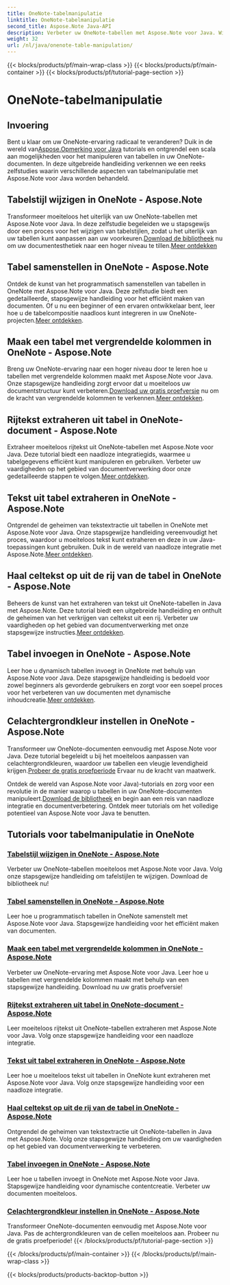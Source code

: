 ```yaml
---
title: OneNote-tabelmanipulatie
linktitle: OneNote-tabelmanipulatie
second_title: Aspose.Note Java-API
description: Verbeter uw OneNote-tabellen met Aspose.Note voor Java. Wijzig stijlen, stel tabellen samen, extraheer tekst naadloos. Download de bibliotheek voor een vlotte documentcreatie.
weight: 32
url: /nl/java/onenote-table-manipulation/
---
```


{{< blocks/products/pf/main-wrap-class >}}
{{< blocks/products/pf/main-container >}}
{{< blocks/products/pf/tutorial-page-section >}}

# OneNote-tabelmanipulatie



## Invoering

 Bent u klaar om uw OneNote-ervaring radicaal te veranderen? Duik in de wereld van[Aspose.Opmerking voor Java](https://www.aspose.com/products/note/java) tutorials en ontgrendel een scala aan mogelijkheden voor het manipuleren van tabellen in uw OneNote-documenten. In deze uitgebreide handleiding verkennen we een reeks zelfstudies waarin verschillende aspecten van tabelmanipulatie met Aspose.Note voor Java worden behandeld.

## Tabelstijl wijzigen in OneNote - Aspose.Note
 Transformeer moeiteloos het uiterlijk van uw OneNote-tabellen met Aspose.Note voor Java. In deze zelfstudie begeleiden we u stapsgewijs door een proces voor het wijzigen van tabelstijlen, zodat u het uiterlijk van uw tabellen kunt aanpassen aan uw voorkeuren.[Download de bibliotheek](https://releases.aspose.com/downloads/note/java) nu om uw documentesthetiek naar een hoger niveau te tillen.[Meer ontdekken](./change-table-style/)

## Tabel samenstellen in OneNote - Aspose.Note
Ontdek de kunst van het programmatisch samenstellen van tabellen in OneNote met Aspose.Note voor Java. Deze zelfstudie biedt een gedetailleerde, stapsgewijze handleiding voor het efficiënt maken van documenten. Of u nu een beginner of een ervaren ontwikkelaar bent, leer hoe u de tabelcompositie naadloos kunt integreren in uw OneNote-projecten.[Meer ontdekken](./compose-table/).

## Maak een tabel met vergrendelde kolommen in OneNote - Aspose.Note
 Breng uw OneNote-ervaring naar een hoger niveau door te leren hoe u tabellen met vergrendelde kolommen maakt met Aspose.Note voor Java. Onze stapsgewijze handleiding zorgt ervoor dat u moeiteloos uw documentstructuur kunt verbeteren.[Download uw gratis proefversie](https://www.aspose.com/downloads/note/java) nu om de kracht van vergrendelde kolommen te verkennen.[Meer ontdekken](./create-table-with-locked-columns/).

## Rijtekst extraheren uit tabel in OneNote-document - Aspose.Note
Extraheer moeiteloos rijtekst uit OneNote-tabellen met Aspose.Note voor Java. Deze tutorial biedt een naadloze integratiegids, waarmee u tabelgegevens efficiënt kunt manipuleren en gebruiken. Verbeter uw vaardigheden op het gebied van documentverwerking door onze gedetailleerde stappen te volgen.[Meer ontdekken](./extract-row-text-from-table/).

## Tekst uit tabel extraheren in OneNote - Aspose.Note
 Ontgrendel de geheimen van tekstextractie uit tabellen in OneNote met Aspose.Note voor Java. Onze stapsgewijze handleiding vereenvoudigt het proces, waardoor u moeiteloos tekst kunt extraheren en deze in uw Java-toepassingen kunt gebruiken. Duik in de wereld van naadloze integratie met Aspose.Note.[Meer ontdekken](./extract-text-from-table/).

## Haal celtekst op uit de rij van de tabel in OneNote - Aspose.Note
 Beheers de kunst van het extraheren van tekst uit OneNote-tabellen in Java met Aspose.Note. Deze tutorial biedt een uitgebreide handleiding en onthult de geheimen van het verkrijgen van celtekst uit een rij. Verbeter uw vaardigheden op het gebied van documentverwerking met onze stapsgewijze instructies.[Meer ontdekken](./get-cell-text-from-row/).

## Tabel invoegen in OneNote - Aspose.Note
Leer hoe u dynamisch tabellen invoegt in OneNote met behulp van Aspose.Note voor Java. Deze stapsgewijze handleiding is bedoeld voor zowel beginners als gevorderde gebruikers en zorgt voor een soepel proces voor het verbeteren van uw documenten met dynamische inhoudcreatie.[Meer ontdekken](./insert-table/).

## Celachtergrondkleur instellen in OneNote - Aspose.Note
 Transformeer uw OneNote-documenten eenvoudig met Aspose.Note voor Java. Deze tutorial begeleidt u bij het moeiteloos aanpassen van celachtergrondkleuren, waardoor uw tabellen een vleugje levendigheid krijgen.[Probeer de gratis proefperiode](https://www.aspose.com/downloads/note/java) Ervaar nu de kracht van maatwerk.

 Ontdek de wereld van Aspose.Note voor Java)-tutorials en zorg voor een revolutie in de manier waarop u tabellen in uw OneNote-documenten manipuleert.[Download de bibliotheek](https://releases.aspose.com/downloads/note/java) en begin aan een reis van naadloze integratie en documentverbetering. Ontdek meer tutorials om het volledige potentieel van Aspose.Note voor Java te benutten.
## Tutorials voor tabelmanipulatie in OneNote
### [Tabelstijl wijzigen in OneNote - Aspose.Note](./change-table-style/)
Verbeter uw OneNote-tabellen moeiteloos met Aspose.Note voor Java. Volg onze stapsgewijze handleiding om tafelstijlen te wijzigen. Download de bibliotheek nu!
### [Tabel samenstellen in OneNote - Aspose.Note](./compose-table/)
Leer hoe u programmatisch tabellen in OneNote samenstelt met Aspose.Note voor Java. Stapsgewijze handleiding voor het efficiënt maken van documenten.
### [Maak een tabel met vergrendelde kolommen in OneNote - Aspose.Note](./create-table-with-locked-columns/)
Verbeter uw OneNote-ervaring met Aspose.Note voor Java. Leer hoe u tabellen met vergrendelde kolommen maakt met behulp van een stapsgewijze handleiding. Download nu uw gratis proefversie!
### [Rijtekst extraheren uit tabel in OneNote-document - Aspose.Note](./extract-row-text-from-table/)
Leer moeiteloos rijtekst uit OneNote-tabellen extraheren met Aspose.Note voor Java. Volg onze stapsgewijze handleiding voor een naadloze integratie.
### [Tekst uit tabel extraheren in OneNote - Aspose.Note](./extract-text-from-table/)
Leer hoe u moeiteloos tekst uit tabellen in OneNote kunt extraheren met Aspose.Note voor Java. Volg onze stapsgewijze handleiding voor een naadloze integratie.
### [Haal celtekst op uit de rij van de tabel in OneNote - Aspose.Note](./get-cell-text-from-row/)
Ontgrendel de geheimen van tekstextractie uit OneNote-tabellen in Java met Aspose.Note. Volg onze stapsgewijze handleiding om uw vaardigheden op het gebied van documentverwerking te verbeteren.
### [Tabel invoegen in OneNote - Aspose.Note](./insert-table/)
Leer hoe u tabellen invoegt in OneNote met Aspose.Note voor Java. Stapsgewijze handleiding voor dynamische contentcreatie. Verbeter uw documenten moeiteloos.
### [Celachtergrondkleur instellen in OneNote - Aspose.Note](./setting-cell-background-color/)
Transformeer OneNote-documenten eenvoudig met Aspose.Note voor Java. Pas de achtergrondkleuren van de cellen moeiteloos aan. Probeer nu de gratis proefperiode!
{{< /blocks/products/pf/tutorial-page-section >}}

{{< /blocks/products/pf/main-container >}}
{{< /blocks/products/pf/main-wrap-class >}}

{{< blocks/products/products-backtop-button >}}
